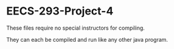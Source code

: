 # EECS-293-Project-4

These files require no special instructors for compiling.

They can each be compiled and run like any other java program.
